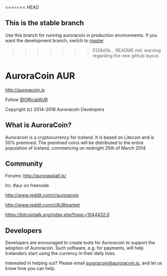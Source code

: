 <<<<<<< HEAD
## This is the stable branch

Use this branch for running auroracoin in production environments. If you want the development branch,
switch to [master](https://github.com/aurarad/Auroracoin/tree/master).
>>>>>>> 5128d3b... README.md: warning regarding the new github layout.


# AuroraCoin AUR

http://auroracoin.is

Follow [@OfficialAUR](https://twitter.com/OfficialAUR)

Copyright (c) 2014-2018 Auroracoin Developers


## What is AuroraCoin?

Auroracoin is a cryptocurrency for Iceland. It is based on Litecoin and is 50% premined. The premined coins will be distributed to the entire population of Iceland, commencing on midnight 25th of March 2014.


## Community

Forums: http://auroraspjall.is/

Irc: #aur on freenode

http://www.reddit.com/r/auroracoin

http://www.reddit.com/r/AURmarket

https://bitcointalk.org/index.php?topic=1044432.0


## Developers

Developers are encouraged to create tools for Auroracoin to support the adoption of Auroracoin. Such software, e.g. for payments, will help Icelanders start using the currency in their daily lives.

Interested in helping out? Please email auroracoin@auroracoin.is, and let us know how you can help.

